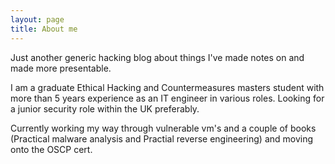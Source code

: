 ```yaml
---
layout: page
title: About me 
---
```


Just another generic hacking blog about things I've made notes on and made more presentable.

I am a graduate Ethical Hacking and Countermeasures masters student with more than 5 years experience as an IT engineer in various roles. Looking for a junior security role within the UK preferably.

Currently working my way through vulnerable vm's and a couple of books (Practical malware analysis and Practial reverse engineering) and moving onto the OSCP cert.
